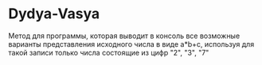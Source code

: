 # Dydya-Vasya
 Метод для программы, которая выводит в консоль все возможные варианты представления исходного числа в виде a*b+c, используя для такой записи только числа состоящие из цифр "2", "3", "7"
